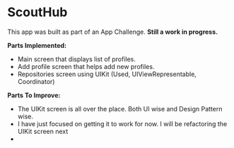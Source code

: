 # ScoutHub
This app was built as part of an App Challenge. **Still a work in progress.**

**Parts Implemented:**
- Main screen that displays list of profiles.
- Add profile screen that helps add new profiles.
- Repositories screen using UIKit (Used, UIViewRepresentable, Coordinator)

**Parts To Improve:**
- The UIKit screen is all over the place. Both UI wise and Design Pattern wise.
- I have just focused on getting it to work for now. I will be refactoring the UIKit screen next
- 


  
